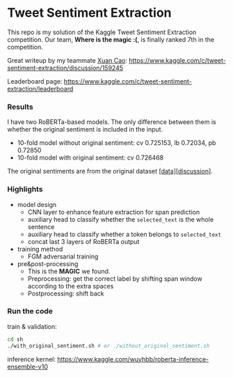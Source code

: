 # Tweet Sentiment Extraction

This repo is my solution of the Kaggle Tweet Sentiment Extraction competition. Our team, **Where is the magic :(**, is finally ranked 7th in the competition. 

Great writeup by my teammate [Xuan Cao](https://www.kaggle.com/naivelamb): https://www.kaggle.com/c/tweet-sentiment-extraction/discussion/159245

Leaderboard page: https://www.kaggle.com/c/tweet-sentiment-extraction/leaderboard

### Results
I have two RoBERTa-based models. The only difference between them is whether the original sentiment is included in the input.

- 10-fold model without original sentiment: cv 0.725153, lb 0.72034, pb 0.72850
- 10-fold model with original sentiment: cv 0.726468

The original sentiments are from the original dataset [[data]](https://www.kaggle.com/maxjon/complete-tweet-sentiment-extraction-data)[[discussion]](https://www.kaggle.com/c/tweet-sentiment-extraction/discussion/145363).

### Highlights
- model design
    - CNN layer to enhance feature extraction for span prediction
    - auxiliary head to classify whether the `selected_text` is the whole sentence
    - auxiliary head to classify whether a token belongs to `selected_text`
    - concat last 3 layers of RoBERTa output
- training method
    - FGM adversarial training
- pre&post-processing
    - This is the **MAGIC** we found. 
    - Preprocessing: get the correct label by shifting span window according to the extra spaces
    - Postprocessing: shift back

### Run the code
train & validation:
```bash
cd sh
./with_original_sentiment.sh # or ./without_original_sentiment.sh
```
inference kernel: https://www.kaggle.com/wuyhbb/roberta-inference-ensemble-v10 